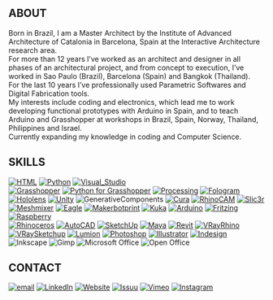 ## ABOUT
Born in Brazil, I am a Master Architect by the Institute of Advanced Architecture of Catalonia in Barcelona, Spain at the Interactive Architecture research area.<br>
For more than 12 years I’ve worked as an architect and designer in all phases of an architectural project, and from concept to execution, I’ve worked in Sao Paulo (Brazil), Barcelona (Spain) and Bangkok (Thailand).<br>
For the last 10 years I’ve professionally used Parametric Softwares and Digital Fabrication tools.<br>
My interests include coding and electronics, which lead me to work developing functional prototypes with Arduino in Spain, and to teach Arduino and Grasshopper at workshops in Brazil, Spain, Norway, Thailand, Philippines and Israel.<br>
Currently expanding my knowledge in coding and Computer Science.<br>

## SKILLS
[![HTML](https://img.shields.io/badge/HTML-004649?style=for-the-badge&logo=html5&logoColor=white)](https://github.com/orion-campos/HTML)
[![Python](https://img.shields.io/badge/Python-004649?style=for-the-badge&logo=python&logoColor=white)](http://www.orioncampos.com/)
[![Visual_Studio](https://img.shields.io/badge/Visual_Studio-004649?style=for-the-badge&logo=visual%20studio&logoColor=white)](http://www.orioncampos.com/)
<br>
[![Grasshopper](https://img.shields.io/badge/Grasshopper%203D-00979D?style=for-the-badge&logo=rhinoceros&logoColor=white)](https://github.com/orion-campos/Grasshopper3D)
[![Python for Grasshopper](https://img.shields.io/badge/Python%20for%20Grasshopper-00979D?style=for-the-badge&logo=python&logoColor=white)](http://www.orioncampos.com/)
[![Processing](https://img.shields.io/badge/Processing-00979D?style=for-the-badge&logo=processingfoundation&logoColor=white)](https://github.com/orion-campos/Processing)
[![Fologram](https://img.shields.io/badge/Fologram-00979D?style=for-the-badge&logo=fologram&logoColor=white)](https://fologram.com/)
[![Hololens](https://img.shields.io/badge/Hololens-00979D?style=for-the-badge&logo=microsoft&logoColor=white)](https://www.microsoft.com/en-us/hololens)
[![Unity](https://img.shields.io/badge/Unity-00979D?style=for-the-badge&logo=unity&logoColor=white)](https://vimeo.com/orioncampos)
![GenerativeComponents](https://img.shields.io/badge/Generative%20Components-00979D?style=for-the-badge&logo=generative&logoColor=white)
[![Cura](https://img.shields.io/badge/Ultimaker%20Cura-00979D?style=for-the-badge&logo=Cura&logoColor=white)](https://ultimaker.com/software/ultimaker-cura)
[![RhinoCAM](https://img.shields.io/badge/RhinoCAM-00979D?style=for-the-badge&logo=rhinoceros&logoColor=white)](http://www.orioncampos.com/)
[![Slic3r](https://img.shields.io/badge/Slic3r-00979D?style=for-the-badge&logo=Slic3r&logoColor=white)](https://slic3r.org/)
[![Meshmixer](https://img.shields.io/badge/Autodesk%20Meshmixer-00979D?style=for-the-badge&logo=autodesk&logoColor=white)](https://www.meshmixer.com/)
[![Eagle](https://img.shields.io/badge/Eagle%20CAD-00979D?style=for-the-badge&logo=autodesk&logoColor=white)](https://github.com/orion-campos/Touch_Media)
[![Makerbotprint](https://img.shields.io/badge/MakerBot%20Print-00979D?style=for-the-badge&logo=MakerBot&logoColor=white)](http://www.orioncampos.com/)
[![Kuka](https://img.shields.io/badge/Kuka-00979D?style=for-the-badge&logo=kuka&logoColor=white)](http://www.orioncampos.com/)
[![Arduino](https://img.shields.io/badge/Arduino-00979D?style=for-the-badge&logo=arduino&logoColor=white)](https://github.com/orion-campos/Touch_Media)
[![Fritzing](https://img.shields.io/badge/Fritzing-00979D?style=for-the-badge&logo=Fritzing&logoColor=white)](https://github.com/orion-campos/Touch_Media)
[![Raspberry](https://img.shields.io/badge/Raspberry%20Pi-00979D?style=for-the-badge&logo=raspberrypi&logoColor=white)](http://www.orioncampos.com/)
<br>
[![Rhinoceros](https://img.shields.io/badge/Rhinoceros%203D-7A9E9F?style=for-the-badge&logo=rhinoceros&logoColor=white)](https://issuu.com/orioncampos)
[![AutoCAD](https://img.shields.io/badge/AutoCAD%202D-7A9E9F?style=for-the-badge&logo=autodesk&logoColor=white)](https://issuu.com/orioncampos)
[![SketchUp](https://img.shields.io/badge/SketchUp-7A9E9F?style=for-the-badge&logo=SketchUp&logoColor=white)](https://issuu.com/orioncampos)
[![Maya](https://img.shields.io/badge/Autodesk%20Maya-7A9E9F?style=for-the-badge&logo=autodesk&logoColor=white)](https://issuu.com/orioncampos)
[![Revit](https://img.shields.io/badge/Revit-7A9E9F?style=for-the-badge&logo=autodesk&logoColor=white)](https://issuu.com/orioncampos)
[![VRayRhino](https://img.shields.io/badge/VRay%20for%20Rhino-7A9E9F?style=for-the-badge&logo=rhinoceros&logoColor=white)](https://issuu.com/orioncampos)
[![VRaySketchup](https://img.shields.io/badge/VRay%20for%20Sketchup-7A9E9F?style=for-the-badge&logo=SketchUp&logoColor=white)](https://issuu.com/orioncampos)
[![Lumion](https://img.shields.io/badge/Lumion-7A9E9F?style=for-the-badge&logo=Lumion&logoColor=white)](https://issuu.com/orioncampos)
[![Photoshop](https://img.shields.io/badge/Adobe%20Photoshop-7A9E9F?style=for-the-badge&logo=adobephotoshop&logoColor=white)](https://issuu.com/orioncampos)
[![Illustrator](https://img.shields.io/badge/Adobe%20Illustrator-7A9E9F?style=for-the-badge&logo=adobeillustrator&logoColor=white)](https://issuu.com/orioncampos)
[![Indesign](https://img.shields.io/badge/Adobe%20InDesign-7A9E9F?style=for-the-badge&logo=adobeindesign&logoColor=white)](https://issuu.com/orioncampos)
![Inkscape](https://img.shields.io/badge/Inkscape-7A9E9F?style=for-the-badge&logo=Inkscape&logoColor=white)
![Gimp](https://img.shields.io/badge/gimp-7A9E9F?style=for-the-badge&logo=gimp&logoColor=white)
![Microsoft Office](https://img.shields.io/badge/Microsoft%20Office-7A9E9F?style=for-the-badge&logo=microsoftoffice&logoColor=white)
![Open Office](https://img.shields.io/badge/Open%20Office-7A9E9F?style=for-the-badge&logo=apacheopenoffice&logoColor=white)

## CONTACT
[![email](https://img.shields.io/badge/Email-FE5F55?style=for-the-badge&logo=protonmail&logoColor=white)](mailto:orioncampos@proton.me)
[![LinkedIn](https://img.shields.io/badge/LinkedIn-FE5F55?style=for-the-badge&logo=linkedin&logoColor=white)](https://www.linkedin.com/in/orioncampos/)
[![Website](https://img.shields.io/badge/Website-FE5F55?style=for-the-badge&logo=wordpress&logoColor=white)](http://www.orioncampos.com/)
[![Issuu](https://img.shields.io/badge/Issuu-FE5F55?style=for-the-badge&logo=issuu&logoColor=white)](https://issuu.com/orioncampos)
[![Vimeo](https://img.shields.io/badge/Vimeo-FE5F55?style=for-the-badge&logo=vimeo&logoColor=white)](https://vimeo.com/orioncampos)
[![Instagram](https://img.shields.io/badge/Instagram-FE5F55?style=for-the-badge&logo=instagram&logoColor=white)](https://www.instagram.com/orioncampos/)
